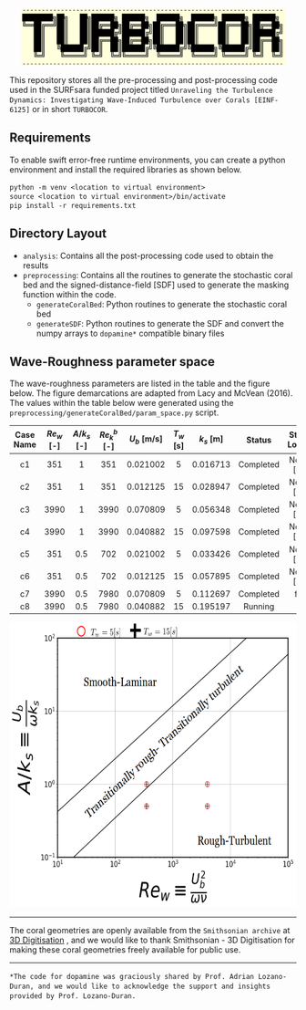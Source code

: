 <!--- the logo -->

<center><img src="assets/turbocorLogo.png" height=100></center>

This repository stores all the pre-processing and post-processing code used in the SURFsara funded project titled `Unraveling the Turbulence Dynamics: Investigating Wave-Induced Turbulence over Corals [EINF-6125]` or in short `TURBOCOR`.

## Requirements

To enable swift error-free runtime environments, you can create a python environment and install the required libraries as shown below.

```
python -m venv <location to virtual environment>
source <location to virtual environment>/bin/activate
pip install -r requirements.txt
```

## Directory Layout

- `analysis`: Contains all the post-processing code used to obtain the results
- `preprocessing`: Contains all the routines to generate the stochastic coral bed and the signed-distance-field [SDF] used to generate the masking function within the code.
  - `generateCoralBed`: Python routines to generate the stochastic coral bed
  - `generateSDF`: Python routines to generate the SDF and convert the numpy arrays to `dopamine*` compatible binary files

## Wave-Roughness parameter space

The wave-roughness parameters are listed in the table and the figure below. The figure demarcations are adapted from Lacy and McVean (2016). The values within the table below were generated using the `preprocessing/generateCoralBed/param_space.py` script.

| Case Name | $Re_w$ [-] | $A/k_s$ [-] | $Re_k^b$ [-] | $U_b$ [m/s] | $T_w$ [s] | $k_s$ [m] |  Status  | Storage Location |   Backup   |
| :-------: | :----------: | :-----------: | :------------: | :-----------: | :---------: | :---------: | :-------: | :--------------: | :---------: |
|    c1    |     351     |       1       |      351      |   0.021002   |      5      |  0.016713  | Completed |  Noether [sto2]  | ICT storage |
|    c2    |     351     |       1       |      351      |   0.012125   |     15     |  0.028947  | Completed |  Noether [sto2]  | ICT storage |
|    c3    |     3990     |       1       |      3990      |   0.070809   |      5      |  0.056348  | Completed |  Noether [sto3]  | ICT storage |
|    c4    |     3990     |       1       |      3990      |   0.040882   |     15     |  0.097598  | Completed |  Noether [sto3]  | ICT storage |
|    c5    |     351     |      0.5      |      702      |   0.021002   |      5      |  0.033426  | Completed |  Noether [sto1]  | ICT storage |
|    c6    |     351     |      0.5      |      702      |   0.012125   |     15     |  0.057895  | Completed |  Noether [sto1]  | ICT storage |
|    c7    |     3990     |      0.5      |      7980      |   0.070809   |      5      |  0.112697  |  Completed  |       foote       |   Pending   |
|    c8    |     3990     |      0.5      |      7980      |   0.040882   |     15     |  0.195197  |  Running  |       surf       |   Pending   |

<img src="assets/pspace.png" height=500>

<hr>

The coral geometries are openly available from the `Smithsonian archive` at [3D Digitisation][3D Digitisation] , and we would like to thank Smithsonian - 3D Digitisation for making these coral geometries freely available for public use.

<hr>

`*The code for dopamine was graciously shared by Prof. Adrian Lozano-Duran, and we would like to acknowledge the support and insights provided by Prof. Lozano-Duran.`

[3D Digitisation]: https://3d.si.edu/corals
